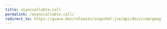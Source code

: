 ```yaml
---
title: asynccallable.call
permalink: /asynccallable.call/
redirect_to: https://guava.dev/releases/snapshot-jre/api/docs/com/google/common/util/concurrent/AsyncCallable.html#call--
---
```

